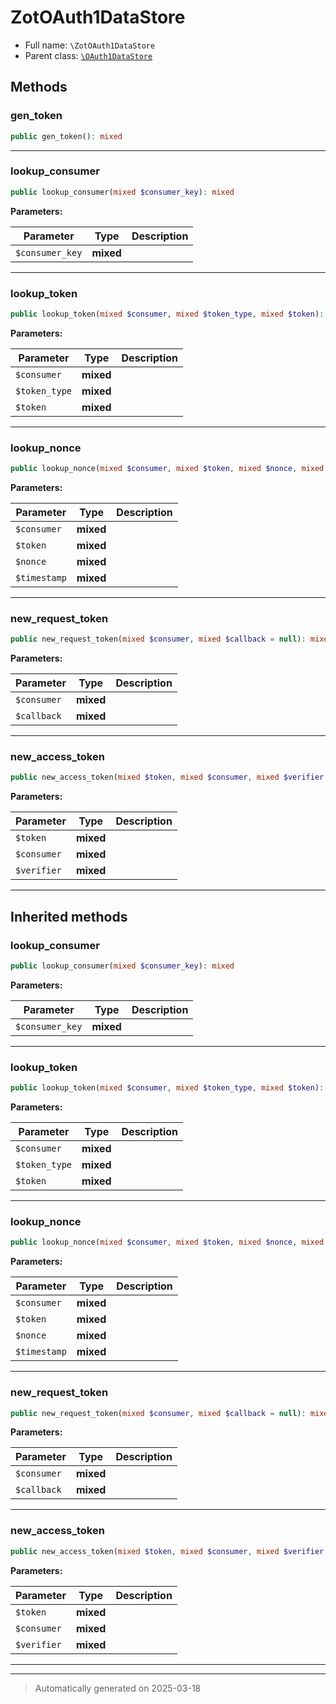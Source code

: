 
# ZotOAuth1DataStore





* Full name: `\ZotOAuth1DataStore`
* Parent class: [`\OAuth1DataStore`](./OAuth1DataStore.md)




## Methods


### gen_token



```php
public gen_token(): mixed
```












***

### lookup_consumer



```php
public lookup_consumer(mixed $consumer_key): mixed
```








**Parameters:**

| Parameter | Type | Description |
|-----------|------|-------------|
| `$consumer_key` | **mixed** |  |





***

### lookup_token



```php
public lookup_token(mixed $consumer, mixed $token_type, mixed $token): mixed
```








**Parameters:**

| Parameter | Type | Description |
|-----------|------|-------------|
| `$consumer` | **mixed** |  |
| `$token_type` | **mixed** |  |
| `$token` | **mixed** |  |





***

### lookup_nonce



```php
public lookup_nonce(mixed $consumer, mixed $token, mixed $nonce, mixed $timestamp): mixed
```








**Parameters:**

| Parameter | Type | Description |
|-----------|------|-------------|
| `$consumer` | **mixed** |  |
| `$token` | **mixed** |  |
| `$nonce` | **mixed** |  |
| `$timestamp` | **mixed** |  |





***

### new_request_token



```php
public new_request_token(mixed $consumer, mixed $callback = null): mixed
```








**Parameters:**

| Parameter | Type | Description |
|-----------|------|-------------|
| `$consumer` | **mixed** |  |
| `$callback` | **mixed** |  |





***

### new_access_token



```php
public new_access_token(mixed $token, mixed $consumer, mixed $verifier = null): mixed
```








**Parameters:**

| Parameter | Type | Description |
|-----------|------|-------------|
| `$token` | **mixed** |  |
| `$consumer` | **mixed** |  |
| `$verifier` | **mixed** |  |





***


## Inherited methods


### lookup_consumer



```php
public lookup_consumer(mixed $consumer_key): mixed
```








**Parameters:**

| Parameter | Type | Description |
|-----------|------|-------------|
| `$consumer_key` | **mixed** |  |





***

### lookup_token



```php
public lookup_token(mixed $consumer, mixed $token_type, mixed $token): mixed
```








**Parameters:**

| Parameter | Type | Description |
|-----------|------|-------------|
| `$consumer` | **mixed** |  |
| `$token_type` | **mixed** |  |
| `$token` | **mixed** |  |





***

### lookup_nonce



```php
public lookup_nonce(mixed $consumer, mixed $token, mixed $nonce, mixed $timestamp): mixed
```








**Parameters:**

| Parameter | Type | Description |
|-----------|------|-------------|
| `$consumer` | **mixed** |  |
| `$token` | **mixed** |  |
| `$nonce` | **mixed** |  |
| `$timestamp` | **mixed** |  |





***

### new_request_token



```php
public new_request_token(mixed $consumer, mixed $callback = null): mixed
```








**Parameters:**

| Parameter | Type | Description |
|-----------|------|-------------|
| `$consumer` | **mixed** |  |
| `$callback` | **mixed** |  |





***

### new_access_token



```php
public new_access_token(mixed $token, mixed $consumer, mixed $verifier = null): mixed
```








**Parameters:**

| Parameter | Type | Description |
|-----------|------|-------------|
| `$token` | **mixed** |  |
| `$consumer` | **mixed** |  |
| `$verifier` | **mixed** |  |





***


***
> Automatically generated on 2025-03-18
